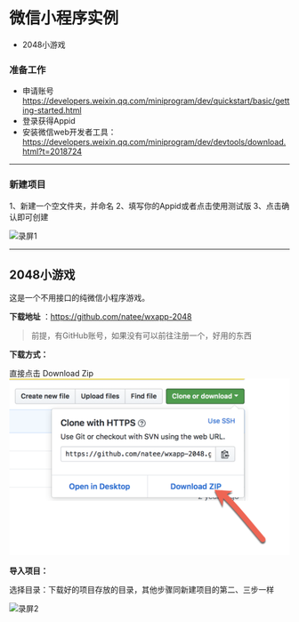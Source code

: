 # 微信小程序实例

* 2048小游戏
### 准备工作
* 申请账号 https://developers.weixin.qq.com/miniprogram/dev/quickstart/basic/getting-started.html
* 登录获得Appid
* 安装微信web开发者工具：
https://developers.weixin.qq.com/miniprogram/dev/devtools/download.html?t=2018724

------

### 新建项目

1、新建一个空文件夹，并命名
2、填写你的Appid或者点击使用测试版
3、点击确认即可创建

![录屏1](https://github.com/cwh1997/lyf1987/blob/master/录屏1.gif)


------
## 2048小游戏


这是一个不用接口的纯微信小程序游戏。

**下载地址** ：https://github.com/natee/wxapp-2048

> 前提，有GitHub账号，如果没有可以前往注册一个，好用的东西


**下载方式：**

直接点击 Download Zip
 ![点击下载](https://github.com/cwh1997/lyf1987/blob/master/点击下载.png)






**导入项目：**

选择目录：下载好的项目存放的目录，其他步骤同新建项目的第二、三步一样

![录屏2](https://github.com/cwh1997/lyf1987/blob/master/录屏2.gif)
